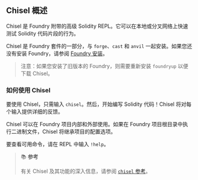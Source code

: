 ## Chisel 概述

Chisel 是 Foundry 附带的高级 Solidity REPL。它可以在本地或分叉网络上快速测试 Solidity 代码片段的行为。

Chisel 是 Foundry 套件的一部分，与 `forge`、`cast` 和 `anvil` 一起安装。如果您还没有安装 Foundry，请参阅 [Foundry 安装](../getting-started/installation.md)。

> 注意：如果您安装了旧版本的 Foundry，则需要重新安装 `foundryup` 以便下载 Chisel。

### 如何使用 Chisel

要使用 Chisel，只需输入 `chisel`。然后，开始编写 Solidity 代码！Chisel 将对每个输入提供详细的反馈。

Chisel 可以在 Foundry 项目内部和外部使用。如果在 Foundry 项目根目录中执行二进制文件，Chisel 将继承项目的配置选项。

要查看可用命令，请在 REPL 中输入 `!help`。

> 📚 **参考**
>
> 有关 Chisel 及其功能的深入信息，请参阅 [`chisel` 参考](../reference/chisel/)。